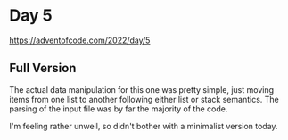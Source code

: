 # Day 5

https://adventofcode.com/2022/day/5

## Full Version

The actual data manipulation for this one was pretty simple, just moving items from one list to another
following either list or stack semantics. The parsing of the input file was by far the majority of the code.

I'm feeling rather unwell, so didn't bother with a minimalist version today.
